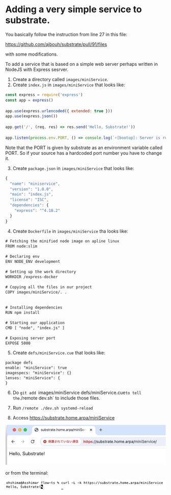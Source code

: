 # Adding a very simple service to substrate.

You basically follow the instruction from line 27 in this file:

https://github.com/ajbouh/substrate/pull/91/files

with some modifications.

To add a service that is based on a simple web server perhaps written in NodeJS with Express sesrver.

1. Create a directory called `images/miniService`.
2. Create `index.js` in `images/miniService` that looks like: 

```JavaScript
const express = require('express')
const app = express()
  
app.use(express.urlencoded({ extended: true }))
app.use(express.json())
  
app.get('/', (req, res) => res.send('Hello, Substrate!'))
  
app.listen(process.env.PORT, () => console.log(`⚡️[bootup]: Server is running at port: ${process.env.PORT}`))
```

Note that the PORT is given by substrate as an environment variable
called PORT. So if your source has a hardcoded port number you have to
change it.

3. Create `package.json` in `images/miniService` that looks like:

```JavaScript
{
  "name": "miniservice",
  "version": "1.0.0",
  "main": "index.js",
  "license": "ISC",
  "dependencies": {
    "express": "^4.18.2"
  }
}
```

4. Create `Dockerfile` in `images/miniService` tha looks like:
```
# Fetching the minified node image on apline linux
FROM node:slim

# Declaring env
ENV NODE_ENV development

# Setting up the work directory
WORKDIR /express-docker

# Copying all the files in our project
COPY images/miniService/. .


# Installing dependencies
RUN npm install

# Starting our application
CMD [ "node", "index.js" ]

# Exposing server port
EXPOSE 5000
```

5. Create `defs/miniService.cue` that looks like:

```
package defs
enable: "miniService": true
imagespecs: "miniService": {}
lenses: "miniService": {
}
```

6. Do `git add `images/miniService defs/miniService.cue` to tell the `./remote dev.sh` to include those files.

7. Run `/remote ./dev.sh systemd-reload`

8. Access https://substrate.home.arpa/miniService

![browser](miniService.png)

or from the terminal:

![terminal](terminal.png)



